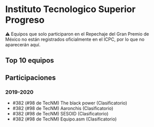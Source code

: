 # Instituto Tecnologico Superior Progreso

:warning: Equipos que solo participaron en el Repechaje del Gran Premio de México no están registrados oficialmente en el ICPC, por lo que no aparecerán aquí.

## Top 10 equipos


## Participaciones

### 2019-2020

- #382 (#98 de TecNM) The black power (Clasificatorio)
- #382 (#98 de TecNM) Aaronchis (Clasificatorio)
- #382 (#98 de TecNM) SESOID (Clasificatorio)
- #382 (#98 de TecNM) Equipo.asm  (Clasificatorio)



